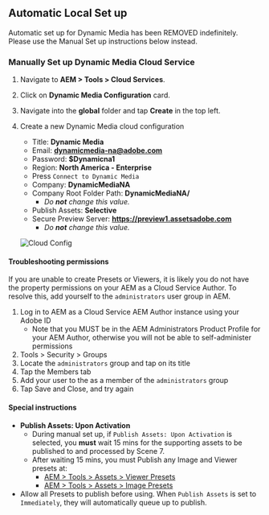 
## Automatic Local Set up

Automatic set up for Dynamic Media has been REMOVED indefinitely. Please use the Manual Set up instructions below instead.

<!--
Click the button below to automatically set up the Dynamic Media Cloud Service.

**AFTER CLICKING, BE PATIENT... you will be re-directed to a success or failure page indicating if it's set up successfully.**

<a href="/apps/demo-utils/instructions/dynamic-media.install.html?id=na" class="button">Configure for North America</a>
-->
### Manually Set up Dynamic Media Cloud Service

1. Navigate to **AEM > Tools > Cloud Services**.
2. Click on **Dynamic Media Configuration** card.
3. Navigate into the **global** folder and tap **Create** in the top left.
4. Create a new Dynamic Media cloud configuration
    * Title: **Dynamic Media**
    * Email: **dynamicmedia-na@adobe.com**
    * Password: **$Dynamicna1**
    * Region: **North America - Enterprise**
    * Press `Connect to Dynamic Media`
    * Company: **DynamicMediaNA**
    * Company Root Folder Path: **DynamicMediaNA/**
        * *Do **not** change this value.*
    * Publish Assets: **Selective**
    * Secure Preview Server: **https://preview1.assetsadobe.com**
        * *Do **not** change this value.*

    ![Cloud Config](./dynamic-media/images/cloud-config.png)

#### Troubleshooting permissions

If you are unable to create Presets or Viewers, it is likely you do not have the property permissions on your AEM as a Cloud Service Author.
To resolve this, add yourself to the `administrators` user group in AEM.

1. Log in to AEM as a Cloud Service AEM Author instance using your Adobe ID
    + Note that you MUST be in the AEM Administrators Product Profile for your AEM Author, otherwise you will not be able to self-administer permissions
1. Tools > Security > Groups
1. Locate the `administrators` group and tap on its title
1. Tap the Members tab
1. Add your user to the as a member of the `administrators` group
1. Tap Save and Close, and try again


#### Special instructions

* **Publish Assets: Upon Activation**
    * During manual set up, if `Publish Assets: Upon Activation` is selected, you **must** wait 15 mins for the supporting assets to be published to and processed by Scene 7.
    * After waiting 15 mins, you must Publish any Image and Viewer presets at:
        * <a href="/mnt/overlay/dam/gui/content/s7dam/viewerpresets/viewerpresets.html" target="_blank">AEM > Tools > Assets > Viewer Presets</a>
        * <a href="/mnt/overlay/dam/gui/content/s7dam/imagepresets/imagepresets.html" target="_blank">AEM > Tools > Assets > Image Presets</a>
* Allow all Presets to publish before using. When `Publish Assets` is set to `Immediately`, they will automatically queue up to publish.